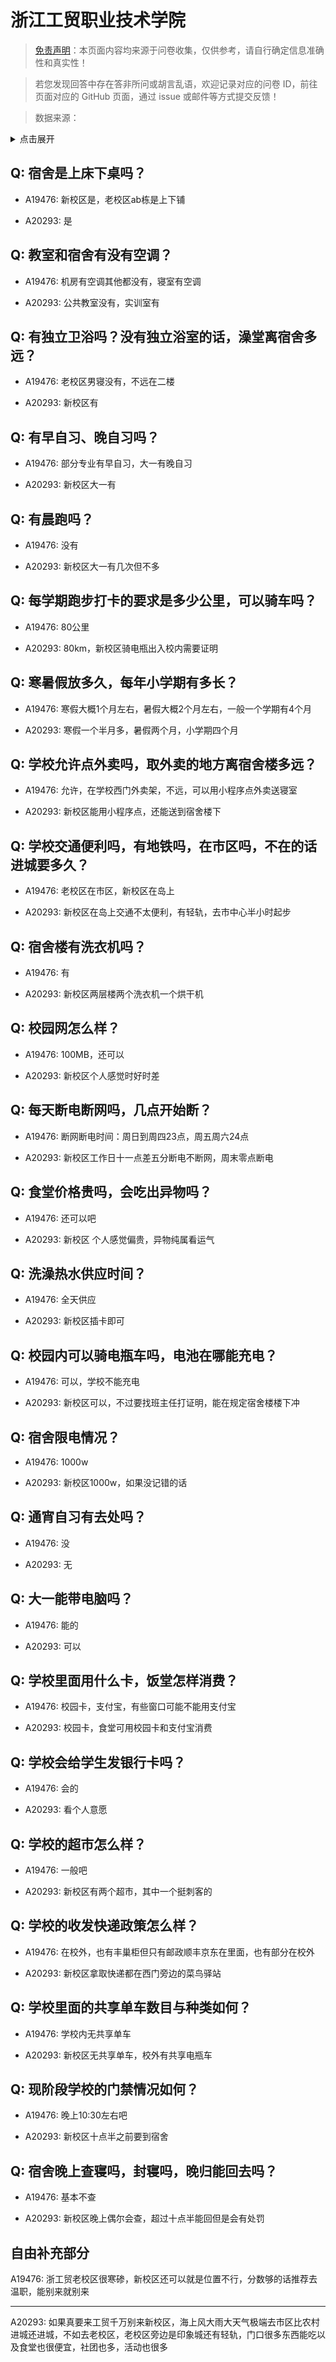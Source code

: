 # 浙江工贸职业技术学院

> [免责声明](https://colleges.chat/#_3)：本页面内容均来源于问卷收集，仅供参考，请自行确定信息准确性和真实性！

> 若您发现回答中存在答非所问或胡言乱语，欢迎记录对应的问卷 ID，前往页面对应的 GitHub 页面，通过 issue 或邮件等方式提交反馈！

> 数据来源：

<details><summary>点击展开</summary>
<ul>
<li>A19476: 3558614275@qq.com (2023 年 06 月)</li>
<li>A20293: 匿名 (2023 年 06 月)</li>
</ul>
</details>

## Q: 宿舍是上床下桌吗？

- A19476: 新校区是，老校区ab栋是上下铺

- A20293: 是

## Q: 教室和宿舍有没有空调？

- A19476: 机房有空调其他都没有，寝室有空调

- A20293: 公共教室没有，实训室有

## Q: 有独立卫浴吗？没有独立浴室的话，澡堂离宿舍多远？

- A19476: 老校区男寝没有，不远在二楼

- A20293: 新校区有

## Q: 有早自习、晚自习吗？

- A19476: 部分专业有早自习，大一有晚自习

- A20293: 新校区大一有

## Q: 有晨跑吗？

- A19476: 没有

- A20293: 新校区大一有几次但不多

## Q: 每学期跑步打卡的要求是多少公里，可以骑车吗？

- A19476: 80公里

- A20293: 80km，新校区骑电瓶出入校内需要证明

## Q: 寒暑假放多久，每年小学期有多长？

- A19476: 寒假大概1个月左右，暑假大概2个月左右，一般一个学期有4个月

- A20293: 寒假一个半月多，暑假两个月，小学期四个月

## Q: 学校允许点外卖吗，取外卖的地方离宿舍楼多远？

- A19476: 允许，在学校西门外卖架，不远，可以用小程序点外卖送寝室

- A20293: 新校区能用小程序点，还能送到宿舍楼下

## Q: 学校交通便利吗，有地铁吗，在市区吗，不在的话进城要多久？

- A19476: 老校区在市区，新校区在岛上

- A20293: 新校区在岛上交通不太便利，有轻轨，去市中心半小时起步

## Q: 宿舍楼有洗衣机吗？

- A19476: 有

- A20293: 新校区两层楼两个洗衣机一个烘干机

## Q: 校园网怎么样？

- A19476: 100MB，还可以

- A20293: 新校区个人感觉时好时差

## Q: 每天断电断网吗，几点开始断？

- A19476: 断网断电时间：周日到周四23点，周五周六24点

- A20293: 新校区工作日十一点差五分断电不断网，周末零点断电

## Q: 食堂价格贵吗，会吃出异物吗？

- A19476: 还可以吧

- A20293: 新校区 个人感觉偏贵，异物纯属看运气

## Q: 洗澡热水供应时间？

- A19476: 全天供应

- A20293: 新校区插卡即可

## Q: 校园内可以骑电瓶车吗，电池在哪能充电？

- A19476: 可以，学校不能充电

- A20293: 新校区可以，不过要找班主任打证明，能在规定宿舍楼楼下冲

## Q: 宿舍限电情况？

- A19476: 1000w

- A20293: 新校区1000w，如果没记错的话

## Q: 通宵自习有去处吗？

- A19476: 没

- A20293: 无

## Q: 大一能带电脑吗？

- A19476: 能的

- A20293: 可以

## Q: 学校里面用什么卡，饭堂怎样消费？

- A19476: 校园卡，支付宝，有些窗口可能不能用支付宝

- A20293: 校园卡，食堂可用校园卡和支付宝消费

## Q: 学校会给学生发银行卡吗？

- A19476: 会的

- A20293: 看个人意愿

## Q: 学校的超市怎么样？

- A19476: 一般吧

- A20293: 新校区有两个超市，其中一个挺刺客的

## Q: 学校的收发快递政策怎么样？

- A19476: 在校外，也有丰巢柜但只有邮政顺丰京东在里面，也有部分在校外

- A20293: 新校区拿取快递都在西门旁边的菜鸟驿站

## Q: 学校里面的共享单车数目与种类如何？

- A19476: 学校内无共享单车

- A20293: 新校区无共享单车，校外有共享电瓶车

## Q: 现阶段学校的门禁情况如何？

- A19476: 晚上10:30左右吧

- A20293: 新校区十点半之前要到宿舍

## Q: 宿舍晚上查寝吗，封寝吗，晚归能回去吗？

- A19476: 基本不查

- A20293: 新校区晚上偶尔会查，超过十点半能回但是会有处罚

## 自由补充部分

A19476: 浙工贸老校区很寒碜，新校区还可以就是位置不行，分数够的话推荐去温职，能别来就别来

***

A20293: 如果真要来工贸千万别来新校区，海上风大雨大天气极端去市区比农村进城还进城，不如去老校区，老校区旁边是印象城还有轻轨，门口很多东西能吃以及食堂也很便宜，社团也多，活动也很多